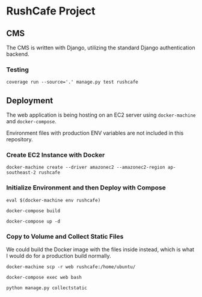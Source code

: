 # RushCafe Project


## CMS

The CMS is written with Django, utilizing the standard Django authentication backend.

### Testing

`coverage run --source='.' manage.py test rushcafe`

## Deployment

The web application is being hosting on an EC2 server using `docker-machine` and `docker-compose`.

Environment files with production ENV variables are not included in this repository.

### Create EC2 Instance with Docker

`docker-machine create --driver amazonec2 --amazonec2-region ap-southeast-2 rushcafe`

### Initialize Environment and then Deploy with Compose

`eval $(docker-machine env rushcafe)`

`docker-compose build`

`docker-compose up -d`

### Copy to Volume and Collect Static Files

We could build the Docker image with the files inside instead, which is what I would do for a production build normally.

`docker-machine scp -r web rushcafe:/home/ubuntu/`

`docker-compose exec web bash`

`python manage.py collectstatic`